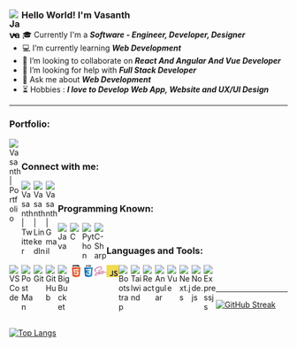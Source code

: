 ### Hello World! I'm Vasanth <img align="left" alt="Java" width="22px" src="https://emojis.slackmojis.com/emojis/images/1593555389/9579/blob_excited.gif?1593555389" />
- 🎓 Currently I'm a ***Software - Engineer, Developer, Designer***
- 💻 I’m currently learning ***Web Development***
- 👬 I’m looking to collaborate on ***React And Angular And Vue Developer***
- 🔭 I’m looking for help with ***Full Stack Developer***
- 💬 Ask me about ***Web Development***
- ⏳ Hobbies : ***I love to Develop Web App, Website and UX/UI Design***
<hr/>

### Portfolio:

[<img align="left" alt="Vasanth | Portfolio" width="22px" src="https://vasanth1009.github.io/Personal-Portfolio/Image/favicon.png" />][website]
<br />

### Connect with me:

[<img align="left" alt="Vasanth | Twitter" width="22px" src="https://abs.twimg.com/favicons/twitter.ico" />][twitter]
[<img align="left" alt="Vasanth | LinkedIn" width="22px" src="https://static-exp1.licdn.com/sc/h/al2o9zrvru7aqj8e1x2rzsrca" />][linkedin]
[<img align="left" alt="Vasanth | Gmail" width="22px" src="https://ssl.gstatic.com/ui/v1/icons/mail/rfr/gmail.ico" />][gmail]
<br />

### Programming Known:

<img align="left" alt="Java" width="22px" src="https://img.icons8.com/color/48/000000/java.png" />
<img align="left" alt="C" width="22px" src="https://img.icons8.com/color/48/000000/c-programming.png" />
<img align="left" alt="Python" width="22px" src="https://img.icons8.com/color/48/000000/python.png" />
<img align="left" alt="C-Sharp" width="22px" src="https://img.icons8.com/color/48/000000/c-sharp-logo-2.png" />
<br />

### Languages and Tools:

<img align="left" alt="VS Code" width="22px" src="https://code.visualstudio.com/favicon.ico" />
<img align="left" alt="PostMan" width="22px" src="https://www.postman.com/favicon-32x32.png?v=13d51aa1bbfaacb557bf41b85783e441" />
<img align="left" alt="Git" width="22px" src="https://git-scm.com/favicon.ico" />
<img align="left" alt="GitHub" width="22px" src="https://github.com/fluidicon.png" />
<img align="left" alt="BigBucket" width="22px" src="https://d301sr5gafysq2.cloudfront.net/frontbucket/parcel/present/build-favicon-default.5ced79d9.ico" />
<img align="left" alt="HTML5" width="22px" src="https://raw.githubusercontent.com/github/explore/80688e429a7d4ef2fca1e82350fe8e3517d3494d/topics/html/html.png" />
<img align="left" alt="CSS3" width="22px" src="https://raw.githubusercontent.com/github/explore/80688e429a7d4ef2fca1e82350fe8e3517d3494d/topics/css/css.png" />
<img align="left" alt="Sass" width="22px" src="https://raw.githubusercontent.com/github/explore/80688e429a7d4ef2fca1e82350fe8e3517d3494d/topics/sass/sass.png" />
<img align="left" alt="JS" width="22px" src="https://raw.githubusercontent.com/github/explore/80688e429a7d4ef2fca1e82350fe8e3517d3494d/topics/javascript/javascript.png" />
<img align="left" alt="Bootstrap" width="22px" src="https://getbootstrap.com/docs/5.0/assets/img/favicons/favicon.ico" />
<img align="left" alt="Tailwind" width="22px" src="https://tailwindcss.com/favicons/favicon-16x16.png" />
<img align="left" alt="React" width="22px" src="https://reactjs.org/favicon.ico" />
<img align="left" alt="Angular" width="22px" src="https://angular.io/assets/images/favicons/favicon.ico" />
<img align="left" alt="Vue" width="22px" src="https://vuejs.org/images/icons/android-icon-192x192.png" />
<img align="left" alt="Next.js" width="22px" src="https://nextjs.org/static/favicon/favicon.ico" />
<img align="left" alt="Node.js" width="22px" src="https://nodejs.org/static/images/favicons/favicon.ico" />
<img align="left" alt="Expressjs" width="22px" src="https://expressjs.com/images/favicon.png" />
<br/>
<br/>
<hr/>

[![GitHub Streak](https://github-readme-streak-stats.herokuapp.com?user=Vasanth1009&theme=dark&hide_border=true)](https://git.io/streak-stats)
<br />
<br />
<br />
[![Top Langs](https://github-readme-stats.vercel.app/api/top-langs/?username=Vasanth1009&langs_count=8&theme=dark&hide_border=true)](https://github.com/Vasanth1009/github-readme-stats)

[website]: https://vasanth1009.github.io/Personal-Portfolio/
[twitter]: https://twitter.com/Vasanth10091999
[linkedin]: https://www.linkedin.com/in/vasanthprabhakaran/
[gmail]: mailto:vasanthprabhakaran1999@gmail.com

